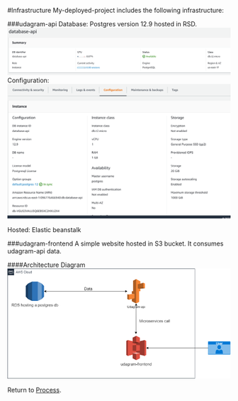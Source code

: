 #Infrastructure
My-deployed-project includes the following infrastructure:

###udagram-api
Database: Postgres version 12.9 hosted in RSD.
![Database information](./images/db-info.PNG)
Configuration:
![Database configuration](./images/db-configuration.PNG)

Hosted: Elastic beanstalk

###udagram-frontend
A simple website hosted in S3 bucket. It consumes udagram-api data.

####Architecture Diagram
![Architecture](./images/aws.drawio.png)


Return to [Process](Process.md).

